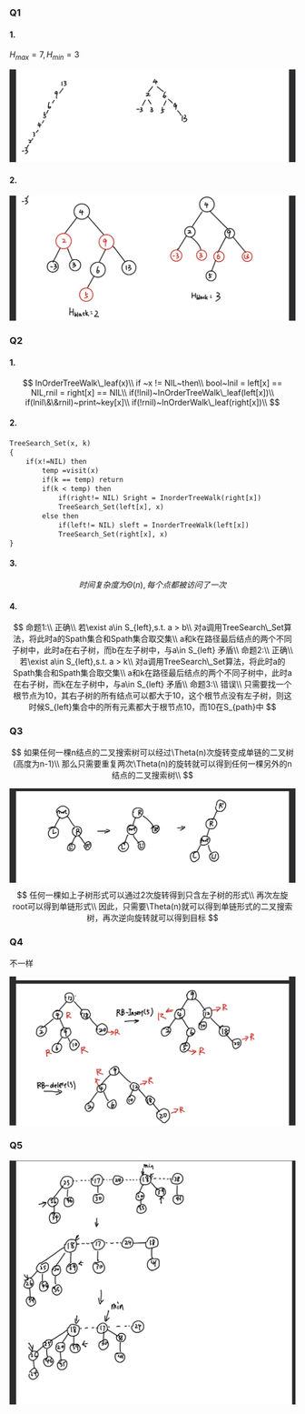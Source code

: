 ### Q1

#### 1.

$H_{max} = 7, H_{min} = 3$

![E5BB4334959B4CC8417BBC40190B4CCA](./assets/E5BB4334959B4CC8417BBC40190B4CCA.png)

#### 2.

![B8820BDCCDF9A34A132173572754D983](./assets/B8820BDCCDF9A34A132173572754D983.png)

### Q2

#### 1.

$$
InOrderTreeWalk\_leaf(x)\\
if ~x != NIL~then\\
bool~lnil = left[x] == NIL,rnil = right[x] == NIL\\
if(!lnil)~InOrderTreeWalk\_leaf(left[x])\\
if(lnil\&\&rnil)~print~key[x]\\
if(!rnil)~InOrderWalk\_leaf(right[x])\\
$$



#### 2.

```
TreeSearch_Set(x, k)
{
	if(x!=NIL) then
		temp =visit(x)
		if(k == temp) return
		if(k < temp) then
			if(right!= NIL) Sright = InorderTreeWalk(right[x])
			TreeSearch_Set(left[x], x)
		else then
			if(left!= NIL) sleft = InorderTreeWalk(left[x])
			TreeSearch_Set(right[x], x)
}
```



#### 3.

$$
时间复杂度为\Theta(n),每个点都被访问了一次
$$



#### 4.

$$
命题1:\\
正确\\
若\exist a\in S_{left},s.t. a > b\\
对a调用TreeSearch\_Set算法，将此时a的Spath集合和Spath集合取交集\\
a和k在路径最后结点的两个不同子树中，此时a在右子树，而b在左子树中，与a\in S_{left} 矛盾\\
命题2:\\
正确\\
若\exist a\in S_{left},s.t. a > k\\
对a调用TreeSearch\_Set算法，将此时a的Spath集合和Spath集合取交集\\
a和k在路径最后结点的两个不同子树中，此时a在右子树，而k在左子树中，与a\in S_{left} 矛盾\\
命题3:\\
错误\\
只需要找一个根节点为10，其右子树的所有结点可以都大于10，这个根节点没有左子树，则这时候S_{left}集合中的所有元素都大于根节点10，而10在S_{path}中
$$



### Q3

$$
如果任何一棵n结点的二叉搜索树可以经过\Theta(n)次旋转变成单链的二叉树(高度为n-1)\\
那么只需要重复两次\Theta(n)的旋转就可以得到任何一棵另外的n结点的二叉搜索树\\
$$

![](./assets/24C4B90377DFF6AB4C3DE13641E91F9B.png)
$$
任何一棵如上子树形式可以通过2次旋转得到只含左子树的形式\\
再次左旋root可以得到单链形式\\
因此，只需要\Theta(n)就可以得到单链形式的二叉搜索树，再次逆向旋转就可以得到目标
$$


### Q4

不一样

![2799E21B577167ED8CE1EDCA06D753BA](./assets/2799E21B577167ED8CE1EDCA06D753BA.png)

### Q5

![537C7206493B7236D84854BB4931B705](./assets/537C7206493B7236D84854BB4931B705.png)